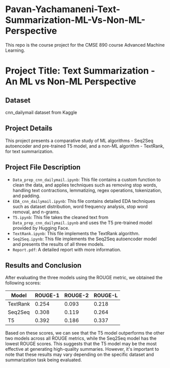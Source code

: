 # Pavan-Yachamaneni-Text-Summarization-ML-Vs-Non-ML-Perspective
This repo is the course project for the CMSE 890 course Advanced Machine Learning. 

# Project Title: Text Summarization - An ML vs Non-ML Perspective
## Dataset
cnn_dailymail dataset from Kaggle

## Project Details
This project presents a comparative study of ML algorithms - Seq2Seq autoencoder and pre-trained T5 model, and a non-ML algorithm - TextRank, for text summarization.

## Project File Description
* `Data_prep_cnn_dailymail.ipynb`: This file contains a custom function to clean the data, and applies techniques such as removing stop words, handling text contractions, lemmatizing, regex operations, tokenization, and padding.
* `EDA_cnn_dailymail.ipynb`: This file contains detailed EDA techniques such as dataset distribution, word frequency analysis, stop word removal, and n-grams.
* `T5.ipynb`: This file takes the cleaned text from `Data_prep_cnn_dailymail.ipynb` and uses the T5 pre-trained model provided by Hugging Face.
* `TextRank.ipynb`: This file implements the TextRank algorithm.
* `Seq2Seq.ipynb`: This file implements the Seq2Seq autoencoder model and presents the results of all three models.
* `Report.pdf`: A detailed report with more information.

## Results and Conclusion
After evaluating the three models using the ROUGE metric, we obtained the following scores:

| Model    | ROUGE-1 | ROUGE-2 | ROUGE-L |
| -------- | ------- | ------- | ------- |
| TextRank | 0.254   | 0.093   | 0.218   |
| Seq2Seq  | 0.308   | 0.119   | 0.264   |
| T5       | 0.392   | 0.186   | 0.337   |


Based on these scores, we can see that the T5 model outperforms the other two models across all ROUGE metrics, while the Seq2Seq model has the lowest ROUGE scores. This suggests that the T5 model may be the most effective at generating high-quality summaries. However, it's important to note that these results may vary depending on the specific dataset and summarization task being evaluated.



